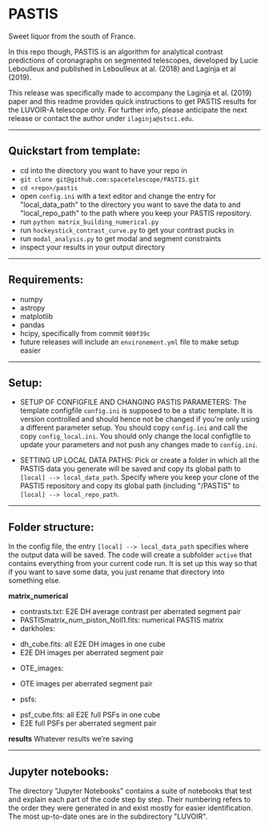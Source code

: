 # PASTIS
Sweet liquor from the south of France.

In this repo though, PASTIS is an algorithm for analytical contrast predictions of coronagraphs on segmented telescopes, developed by Lucie Leboulleux and published in Leboulleux at al. (2018) and Laginja et al (2019).

This release was specifically made to accompany the Laginja et al. (2019) paper and this readme provides quick instructions to get PASTIS results for the LUVOIR-A telescope only. For further info, please anticipate the next release or contact the author under `ilaginja@stsci.edu`.

------
Quickstart from template:
------
- cd into the directory you want to have your repo in
- `git clone git@github.com:spacetelescope/PASTIS.git`
- `cd <repo>/pastis`
- open `config.ini` with a text editor and change the entry for "local_data_path" to the directory you want to save the data to and "local_repo_path" to the path where you keep your PASTIS repository.
- run `python matrix_building_numerical.py`
- run `hockeystick_contrast_curve.py` to get your contrast pucks in
- run `modal_analysis.py` to get modal and segment constraints
- inspect your results in your output directory


------
Requirements:
------

- numpy
- astropy
- matplotlib
- pandas
- hcipy, specifically from commit `980f39c`
- future releases will include an `environement.yml` file to make setup easier

------
Setup:
------
- SETUP OF CONFIGFILE AND CHANGING PASTIS PARAMETERS:
The template configfile `config.ini` is supposed to be a static template. It is version controlled and should hence not be changed if you're only using a different parameter setup. You should copy `config.ini` and call the copy `config_local.ini`. You should only change the local configfile to update your parameters and not push any changes made to `config.ini`.

- SETTING UP LOCAL DATA PATHS:
Pick or create a folder in which all the PASTIS data you generate will be saved and copy its global path to `[local] --> local_data_path`. Specify where you keep your clone of the PASTIS repository and copy its global path (including "/PASTIS" to `[local] --> local_repo_path`.


----------------
Folder structure:
----------------

In the config file, the entry `[local] --> local_data_path` specifies where the output data will be saved. The code will create a subfolder `active` that contains everything from your current code run. It is set up this way so that if you want to save some data, you just rename that directory into something else.

**matrix_numerical**  
+ contrasts.txt: E2E DH average contrast per aberrated segment pair  
+ PASTISmatrix_num_piston_Noll1.fits: numerical PASTIS matrix  
+ darkholes:  
- dh_cube.fits: all E2E DH images in one cube  
- E2E DH images per aberrated segment pair  
+ OTE_images:  
- OTE images per aberrated segment pair  
+ psfs:  
- psf_cube.fits: all E2E full PSFs in one cube  
- E2E full PSFs per aberrated segment pair  

**results**
Whatever results we’re saving

-----------------
Jupyter notebooks:
-----------------

The directory "Jupyter Notebooks" contains a suite of notebooks that test and explain each part of the code step by step. Their numbering refers to the order they were generated in and exist mostly for easier identification. The most up-to-date ones are in the subdirectory "LUVOIR".
